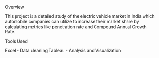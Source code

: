 Overview

This project is a detailed study of the electric vehicle market in India which automobile companies can utilize to increase their market share by calculating metrics like penetration rate and Compound Annual Growth Rate.

Tools Used

Excel - Data cleaning
Tableau - Analysis and Visualization
